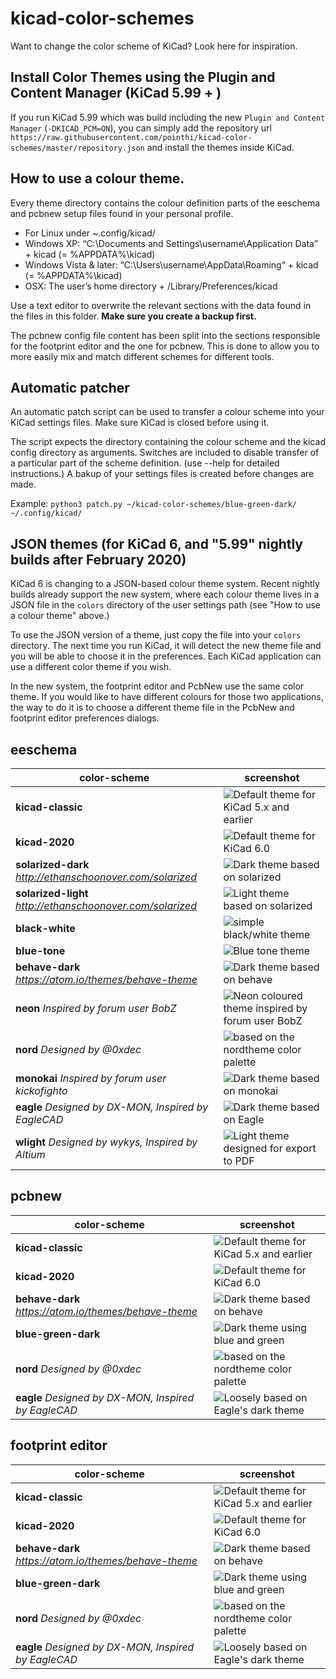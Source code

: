 # kicad-color-schemes

Want to change the color scheme of KiCad? Look here for inspiration.

## Install Color Themes using the Plugin and Content Manager (KiCad 5.99 + )

If you run KiCad 5.99 which was build including the new `Plugin and Content Manager` (`-DKICAD_PCM=ON`), you can simply add the repository url `https://raw.githubusercontent.com/pointhi/kicad-color-schemes/master/repository.json` and install the themes inside KiCad.

## How to use a colour theme.

Every theme directory contains the colour definition parts of the eeschema and pcbnew setup files found in your personal profile.
- For Linux under ~.config/kicad/
- Windows XP: “C:\Documents and Settings\username\Application Data” + kicad (= %APPDATA%\kicad)
- Windows Vista & later: “C:\Users\username\AppData\Roaming” + kicad (= %APPDATA%\kicad)
- OSX: The user’s home directory + /Library/Preferences/kicad

Use a text editor to overwrite the relevant sections with the data found in the files in this folder. **Make sure you create a backup first.**

The pcbnew config file content has been split into the sections responsible for the footprint editor and the one for pcbnew. This is done to allow you to more easily mix and match different schemes for different tools.

## Automatic patcher

An automatic patch script can be used to transfer a colour scheme into your KiCad settings files. Make sure KiCad is closed before using it.

The script expects the directory containing the colour scheme and the kicad config directory as arguments. Switches are included to disable transfer of a particular part of the scheme definition. (use --help for detailed instructions.) A bakup of your settings files is created before changes are made.

Example:
`python3 patch.py ~/kicad-color-schemes/blue-green-dark/ ~/.config/kicad/`

## JSON themes (for KiCad 6, and "5.99" nightly builds after February 2020)

KiCad 6 is changing to a JSON-based colour theme system.  Recent nightly builds already support the
new system, where each colour theme lives in a JSON file in the `colors` directory of the user
settings path (see "How to use a colour theme" above.)

To use the JSON version of a theme, just copy the file into your `colors` directory.  The next time
you run KiCad, it will detect the new theme file and you will be able to choose it in the
preferences.  Each KiCad application can use a different color theme if you wish.

In the new system, the footprint editor and PcbNew use the same color theme.  If you would like to
have different colours for those two applications, the way to do it is to choose a different theme
file in the PcbNew and footprint editor preferences dialogs.

## eeschema

color-scheme                                               | screenshot
-----------------------------------------------------------|-----------
**kicad-classic**                                          | ![Default theme for KiCad 5.x and earlier](https://raw.githubusercontent.com/pointhi/kicad-color-schemes/master/kicad-classic/eeschema.png)
**kicad-2020**                                             | ![Default theme for KiCad 6.0](https://raw.githubusercontent.com/pointhi/kicad-color-schemes/master/kicad-2020/eeschema.png)
**solarized-dark** *http://ethanschoonover.com/solarized*  | ![Dark theme based on solarized](https://raw.githubusercontent.com/pointhi/kicad-color-schemes/master/solarized-dark/eeschema.png)
**solarized-light** *http://ethanschoonover.com/solarized* | ![Light theme based on solarized](https://raw.githubusercontent.com/pointhi/kicad-color-schemes/master/solarized-light/eeschema.png)
**black-white**                                            | ![simple black/white theme](https://raw.githubusercontent.com/pointhi/kicad-color-schemes/master/black-white/eeschema.png)
**blue-tone**     | ![Blue tone theme](https://raw.githubusercontent.com/pointhi/kicad-color-schemes/master/blue-tone/eeschema.png)
**behave-dark** *https://atom.io/themes/behave-theme*      | ![Dark theme based on behave](https://raw.githubusercontent.com/pointhi/kicad-color-schemes/master/behave-dark/eeschema.png)
**neon** *Inspired by forum user BobZ*      | ![Neon coloured theme inspired by forum user BobZ](https://raw.githubusercontent.com/pointhi/kicad-color-schemes/master/neon/eeschema.png)
**nord** *Designed by @0xdec* | ![based on the nordtheme color palette](https://raw.githubusercontent.com/pointhi/kicad-color-schemes/master/nord/eeschema.png)
**monokai** *Inspired by forum user kickofighto*    | ![Dark theme based on monokai](https://raw.githubusercontent.com/pointhi/kicad-color-schemes/master/monokai/eeschema.png)
**eagle** *Designed by DX-MON, Inspired by EagleCAD*       | ![Dark theme based on Eagle](https://raw.githubusercontent.com/pointhi/kicad-color-schemes/master/eagle/eeschema.png)
**wlight** *Designed by wykys, Inspired by Altium*       | ![Light theme designed for export to PDF](wlight/eeschema.png)

## pcbnew
color-scheme                                               | screenshot
-----------------------------------------------------------|-----------
**kicad-classic**                                          | ![Default theme for KiCad 5.x and earlier](https://raw.githubusercontent.com/pointhi/kicad-color-schemes/master/kicad-classic/pcbnew.png)
**kicad-2020**                                             | ![Default theme for KiCad 6.0](https://raw.githubusercontent.com/pointhi/kicad-color-schemes/master/kicad-2020/pcbnew.png)
**behave-dark** *https://atom.io/themes/behave-theme*      | ![Dark theme based on behave](https://raw.githubusercontent.com/pointhi/kicad-color-schemes/master/behave-dark/pcbnew.png)
**blue-green-dark**     | ![Dark theme using blue and green](https://raw.githubusercontent.com/pointhi/kicad-color-schemes/master/blue-green-dark/pcbnew.png)
**nord** *Designed by @0xdec* | ![based on the nordtheme color palette](https://raw.githubusercontent.com/pointhi/kicad-color-schemes/master/nord/pcbnew.png)
**eagle** *Designed by DX-MON, Inspired by EagleCAD*       | ![Loosely based on Eagle's dark theme](https://raw.githubusercontent.com/pointhi/kicad-color-schemes/master/eagle/pcbnew.png)

## footprint editor
color-scheme                                               | screenshot
-----------------------------------------------------------|-----------
**kicad-classic**                                          | ![Default theme for KiCad 5.x and earlier](https://raw.githubusercontent.com/pointhi/kicad-color-schemes/master/kicad-classic/footprint_editor.png)
**kicad-2020**                                             | ![Default theme for KiCad 6.0](https://raw.githubusercontent.com/pointhi/kicad-color-schemes/master/kicad-2020/footprint_editor.png)
**behave-dark** *https://atom.io/themes/behave-theme*      | ![Dark theme based on behave](https://raw.githubusercontent.com/pointhi/kicad-color-schemes/master/behave-dark/footprint_editor.png)
**blue-green-dark**                                        | ![Dark theme using blue and green](https://raw.githubusercontent.com/pointhi/kicad-color-schemes/master/blue-green-dark/footprint_editor.png)
**nord** *Designed by @0xdec* | ![based on the nordtheme color palette](https://raw.githubusercontent.com/pointhi/kicad-color-schemes/master/nord/footprint_editor.png)
**eagle** *Designed by DX-MON, Inspired by EagleCAD*       | ![Loosely based on Eagle's dark theme](https://raw.githubusercontent.com/pointhi/kicad-color-schemes/master/eagle/footprint_editor.png)
